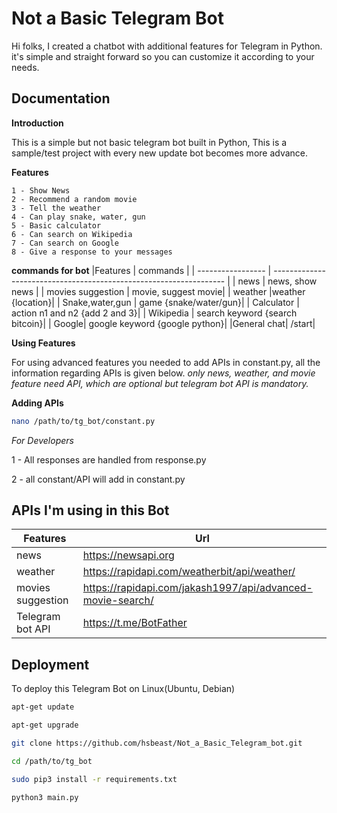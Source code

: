 
# Not a Basic Telegram Bot 

Hi folks, I created a chatbot with additional features for Telegram in Python. it's simple and straight forward so you can customize it according to your needs.





## Documentation
**Introduction**

This is a simple but not basic telegram bot built in Python,
This is a sample/test project with every new update bot becomes more advance.

**Features**

    1 - Show News
    2 - Recommend a random movie
    3 - Tell the weather
    4 - Can play snake, water, gun
    5 - Basic calculator
    6 - Can search on Wikipedia
    7 - Can search on Google
    8 - Give a response to your messages

**commands for bot**
|Features            | commands                                                               |
| ----------------- | ------------------------------------------------------------------ |
| news | news, show news |
| movies suggestion |  movie, suggest movie|
| weather |weather {location}|
| Snake,water,gun | game {snake/water/gun}|
| Calculator | action n1 and n2 {add 2 and 3}|
| Wikipedia | search keyword {search bitcoin}|
| Google| google keyword {google python}|
|General chat| /start|


**Using Features**

For using advanced features you needed to add APIs in constant.py, all the information regarding APIs is given below.
*only news, weather, and movie feature need API, which are optional but telegram bot API is mandatory.*

**Adding APIs**
```bash
nano /path/to/tg_bot/constant.py
```

*For Developers*

1 - All responses are handled from response.py

2 - all constant/API will add in constant.py

## APIs I'm using in this Bot

|Features            | Url                                                                |
| ----------------- | ------------------------------------------------------------------ |
| news |https://newsapi.org|
| weather |https://rapidapi.com/weatherbit/api/weather/|
| movies suggestion | https://rapidapi.com/jakash1997/api/advanced-movie-search/ |
| Telegram bot API |https://t.me/BotFather|


## Deployment

To deploy this Telegram Bot on Linux(Ubuntu, Debian)
```bash
apt-get update
```
```bash
apt-get upgrade
```
```bash
git clone https://github.com/hsbeast/Not_a_Basic_Telegram_bot.git 
```
```bash
cd /path/to/tg_bot
```
```bash
sudo pip3 install -r requirements.txt  
```
```bash
python3 main.py
```



